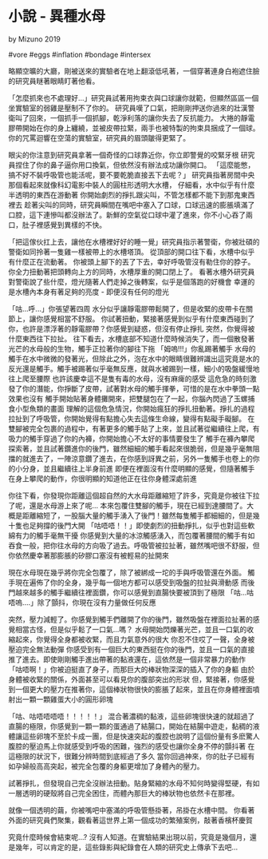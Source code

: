 小說 - 異種水母
===
by Mizuno 2019

#vore #eggs #inflation #bondage #intersex

略顯空曠的大廳，剛被送來的實驗者在地上翻滾低吼著，一個穿著連身白袍遮住臉的研究員瞇著眼睛盯著他看。

「怎麼抓來也不處理好...」研究員試著用拘束衣與口球讓你就範，但顯然區區一個坐實驗室的弱雞是壓制不了你的。
研究員嘆了口氣，把剛剛押送你過來的壯漢警衛叫了回來，一個抓手一個抓腳，乾淨利落的讓你失去了反抗能力。
大捲的靜電膠帶開始在你的身上纏繞，並被皮帶拉緊，兩手也被特製的拘束具捆成了一個球。
你的咒罵迴響在空蕩的實驗室，研究員的眉頭皺得更緊了。

眼尖的你注意到研究員拿著一個奇怪的口球靠近你，你立即警覺的咬緊牙根
研究員捏住了你的鼻子逼你用口換氣，但依然沒有辦法成功讓你開口。
「這麼能憋，搞不好不裝呼吸管也能活呢，要不要乾脆直接丟下去呢？」
研究員指著房間中央那個看起來就像科幻電影中裝人的圓柱形透明大水槽，
仔細看，水中似乎有什麼半透明的東西在游動著
你開始劇烈的掙扎跟尖叫，不管怎樣都不能下到那鬼東西裡去
趁著尖叫的同時，研究員瞬間在嘴吧中塞入了口球，口球迅速的膨脹填滿了口腔，這下連慘叫都沒辦法了。新鮮的空氣從口球中灌了進來，你不小心吞了兩口，肚子裡感覺到異樣的不快。

「把這傢伙扛上去，讓他在水槽裡好好的睡一覺」研究員指示著警衛，你被壯碩的警衛如同拎著一隻雞一樣被帶上的水槽塔頂。
從頂部的開口往下看，水槽中似乎有什麼正在流動著。
你被頭上腳下的丟了下去，幸好呼吸管沒有勒住你的脖子。你全力扭動著把頭轉向上方的同時，水槽厚重的開口閉上了。
看著水槽外研究員對警衛說了些什麼，燈光隨著人們走掉之後轉案，似乎是個落跑的好機會
幸運的是水槽內本身有著足夠的亮度 - 即便沒有任何的燈光

「咕...呼...」你張望著四周
水分似乎讓靜電膠帶鬆開了，但是收緊的皮帶卡在關節上，讓你感覺相當不舒服。
你試著扭動，緊接著感覺到似乎有什麼東西碰到了你，也許是漂浮著的靜電膠帶？你感覺到疑惑，但沒有停止掙扎
突然，你覺得被什麼東西往下拉扯。
往下看去，水槽底部不知道什麼時候消失了，而一個散發著光芒的水母般的生物，觸手正拉著你的腳往下拖
「姆嗚!!!」你亂踢著觸手
水母的觸手在水中微微的發著光，但除此之外，泡在水中的眼睛很難辨識出這究竟是水的反光還是觸手。觸手被踢著似乎毫無反應，就與水被踢到一樣，細小的吸盤緩慢地往上爬至腰際
也許該慶幸這不是隻有毒的水母，沒有麻痺的感受
這危急的時刻激發了你的潛能，你掙斷了皮帶，試著對水母的觸手揮拳，可惜的是在水中拳頭一點效果也沒有
觸手開始貼著身體攤開來，把雙腿包在了一起，你腦內閃過了玉螺捕食小型魚類的畫面
理解的這個危急情況，你開始瘋狂的掙扎扭動著。掙扎的過程拉扯到了呼吸管，你開始覺得有點擔心失去這條生命線，變得有點礙手礙腳。
在雙腳被完全包裹的過程中，有著更多的觸手貼了上來，並且試著從繼續往上爬，有吸力的觸手穿過了你的內褲，你開始擔心不太好的事情要發生了
觸手在褲內攀爬探索著，並且試著鑽進你的後門，雖然細細的觸手看起來很脆弱，但是幾乎毫無阻擋的就進去了，一陣涼意鑽了進去，在你感到訝異之前，另外一隻觸手也卷上的你的小分身，並且繼續往上半身前進
即便在裡面沒有什麼明顯的感覺，但隨著觸手在身上攀爬的動作，你很明顯的知道他正在往你身體深處前進

你往下看，你發現你距離這個超自然的大水母距離縮短了許多，究竟是你被往下拉了呢，還是水母游上來了呢...
本來包覆住雙腳的觸手，現在已經到達腰間了。大概是距離縮短了，一股腦大量的觸手湧入了後門！雖然每隻觸手都細細的，但是幾十隻也足夠撐的後門大開
「咕唔唔！！」即使劇烈的扭動掙扎，似乎也對這些軟綿有力的觸手毫無干擾
你感覺到大量的冰涼觸感湧入，而包覆著腰間的觸手有如吞食一般，把你往水母的方向吸了過去。呼吸管被拉扯著，雖然嘴吧很不舒服，但你依然慶幸著那膨脹的矽膠口塞沒有被輕易的扯開來

現在水母現在幾乎將你完全包覆了，除了被綁成一坨的手與呼吸管還在外面。
觸手現在遍佈了你的全身，幾乎每一個地方都可以感受到吸盤的拉扯與滑動感
而後門越來越多的觸手繼續往裡面鑽，你可以感覺到直腸快要被頂到了極限
「咕...咕唔嗚....」除了顫抖，你現在沒有力量做任何反應

突然，壓力減輕了。你感覺到觸手們離開了你的後門，雖然吸盤在裡面拉扯著的感覺相當古怪，但是似乎鬆了一口氣...嗎？
水母開始閃爍著光芒，並且一口氣的收縮起來，你覺得全身都被收緊，而且力氣意外的很大
你忍不住哎了一聲，全身被壓迫完全無法動彈
你感受到有一個巨大的東西挺在你的後門，並且一口氣的直接推了進去。即使剛剛觸手進出帶著的黏液還在，這依然是一個非常暴力的動作
「咕唔啊！」你被迫挺直了身子，而那巨大的棒狀物深深的插入了你的身軀
由於身體被收緊的關係，外面甚至可以看見你的腹部突出的形狀
但，緊接著，你感覺到一個更大的壓力在推著你，這個棒狀物很快的膨脹了起來，並且在你身體裡面噴射出一顆一顆雞蛋大小的圓形卵塊

「咕、咕唔唔唔唔！！！！！」
混合著濃稠的黏液，這些卵塊很快速的就超過了直腸的極限，你感覺到一顆一顆的蛋通過了結腸口，開始在結腸中遊走，黏稠的液體讓這些卵塊不至於卡成一團，但是快速突起的腹腔也說明了這個份量有多麽驚人
腹腔的壓迫馬上你就感受到呼吸的困難，強烈的感受也讓你全身不停的顫抖著
在這極限的狀況下，很難分辨時間到底經過了多久
當你回過神來，你的肚子已經有如孕婦般高高突起，被完全包覆的身軀更增加了身體內的壓力。

試著掙扎，但發現自己完全沒辦法扭動。貼身緊縮的水母不知何時變得堅硬，有如一層透明的硬殼將自己完全困住，而體內那巨大的棒狀物也依然卡在那裡。

就像一個透明的繭，你被嘴吧中塞滿的呼吸管懸掛著，吊掛在水槽中間。
你看著外面的研究員們聚集，觀看著這世界上第一個成功的繁殖案例，敲著香檳杯慶賀

究竟什麼時候會結束呢...? 沒有人知道。在實驗結果出現以前，究竟是幾個月，還是幾年，可以肯定的是，這些錄影與紀錄會在人類的研究史上傳承下去吧...